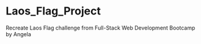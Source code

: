 # Laos_Flag_Project
Recreate Laos Flag challenge from Full-Stack Web Development Bootcamp by Angela
